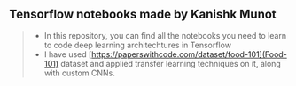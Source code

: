 ## Tensorflow notebooks made by Kanishk Munot
> * In this repository, you can find all the notebooks you need to learn to code deep learning architechtures in Tensorflow
> * I have used [https://paperswithcode.com/dataset/food-101](Food-101) dataset and applied transfer learning techniques on it, along with custom CNNs.
